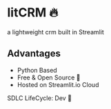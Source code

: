 # litCRM 🔥
a lightweight crm built in Streamlit

## Advantages
- Python Based
- Free & Open Source 🎡
- Hosted on Streamlit.io Cloud

SDLC LifeCycle: Dev 🚝 
